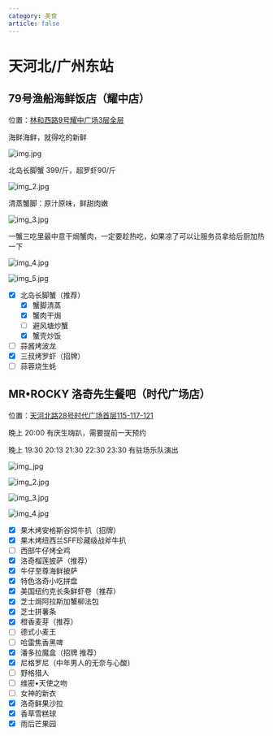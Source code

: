 ```yaml
---
category: 美食
article: false
---
```


# 天河北/广州东站

## 79号渔船海鲜饭店（耀中店）

<span class="icon iconfont icon-locate"></span> 位置：<a href="https://ditu.amap.com/place/B0FFJ92IYH" target="_blank">林和西路9号耀中广场3层全层</a>

海鲜海鲜，就得吃的新鲜

![img.jpg](https://img.sherry4869.com/Blog/life/delicacies/guangzhou/th/thb_gzdz/79FishingBoats/img.jpg)

北岛长脚蟹 399/斤，超罗虾90/斤

![img_2.jpg](https://img.sherry4869.com/Blog/life/delicacies/guangzhou/th/thb_gzdz/79FishingBoats/img_2.jpg)

清蒸蟹脚：原汁原味，鲜甜肉嫩

![img_3.jpg](https://img.sherry4869.com/Blog/life/delicacies/guangzhou/th/thb_gzdz/79FishingBoats/img_3.jpg)

一蟹三吃里最中意干焗蟹肉，一定要趁热吃，如果凉了可以让服务员拿给后厨加热一下

![img_4.jpg](https://img.sherry4869.com/Blog/life/delicacies/guangzhou/th/thb_gzdz/79FishingBoats/img_4.jpg)

![img_5.jpg](https://img.sherry4869.com/Blog/life/delicacies/guangzhou/th/thb_gzdz/79FishingBoats/img_5.jpg)

- [x] 北岛长脚蟹（推荐）
  - [x] 蟹脚清蒸
  - [x] 蟹肉干焗
  - [ ] 避风塘炒蟹
  - [x] 蟹壳炒饭
- [ ] 蒜酱烤波龙
- [x] 三叔烤罗虾（招牌）
- [ ] 蒜蓉烧生蚝

## MR•ROCKY 洛奇先生餐吧（时代广场店）

<span class="icon iconfont icon-locate"></span> 位置：<a href="https://ditu.amap.com/place/B0FFFW7PUF" target="_blank">天河北路28号时代广场首层115-117-121</a>

晚上 20:00 有庆生嗨趴，需要提前一天预约

晚上 19:30 20:13 21:30 22:30 23:30 有驻场乐队演出

![img_jpg](https://img.sherry4869.com/Blog/life/delicacies/guangzhou/th/thb_gzdz/MrRocky/img.jpg)

![img_2.jpg](https://img.sherry4869.com/Blog/life/delicacies/guangzhou/th/thb_gzdz/MrRocky/img_2.jpg)

![img_3.jpg](https://img.sherry4869.com/Blog/life/delicacies/guangzhou/th/thb_gzdz/MrRocky/img_3.jpg)

![img_4.jpg](https://img.sherry4869.com/Blog/life/delicacies/guangzhou/th/thb_gzdz/MrRocky/img_4.jpg)

- [x] 果木烤安格斯谷饲牛扒（招牌）
- [x] 果木烤纽西兰SFF珍藏级战斧牛扒
- [ ] 西部牛仔烤全鸡
- [x] 洛奇榴莲披萨（推荐）
- [x] 牛仔至尊海鲜披萨
- [x] 特色洛奇小吃拼盘
- [x] 美国纽约克长条鲜虾卷（推荐）
- [x] 芝士焗阿拉斯加蟹柳法包
- [x] 芝士拼薯条
- [x] 橙香麦芽（推荐）
- [ ] 德式小麦王
- [ ] 哈雷焦香黑啤
- [x] 潘多拉魔盒（招牌 推荐）
- [x] 尼格罗尼（中年男人的无奈与心酸）
- [ ] 野格猎人
- [ ] 维密•天使之吻
- [ ] 女神的新衣
- [x] 洛奇鲜果沙拉
- [x] 香草雪糕球
- [x] 雨后芒果园